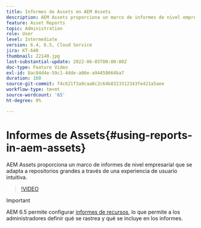 ```yaml
---
title: Informes de Assets en AEM Assets
description: AEM Assets proporciona un marco de informes de nivel empresarial que se adapta a repositorios grandes a través de una experiencia de usuario intuitiva.
feature: Asset Reports
topic: Administration
role: User
level: Intermediate
version: 6.4, 6.5, Cloud Service
jira: KT-648
thumbnail: 22140.jpg
last-substantial-update: 2022-06-05T00:00:00Z
doc-type: Feature Video
exl-id: 8ac84d4e-59c1-4dde-a06e-a94458664ba7
duration: 160
source-git-commit: f4c621f3a9caa8c2c64b8323312343fe421a5aee
workflow-type: tm+mt
source-wordcount: '65'
ht-degree: 0%

---
```


# Informes de Assets{#using-reports-in-aem-assets}

AEM Assets proporciona un marco de informes de nivel empresarial que se adapta a repositorios grandes a través de una experiencia de usuario intuitiva.

>[!VIDEO](https://video.tv.adobe.com/v/22140?quality=12&learn=on)


>[!IMPORTANT]
>
>AEM 6.5 permite configurar [informes de recursos](https://experienceleague.adobe.com/docs/experience-manager-65/assets/administer/asset-reports.html#prerequisite-for-reporting), lo que permite a los administradores definir qué se rastrea y qué se incluye en los informes.
